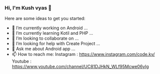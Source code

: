 ### Hi, I'm Kush vyas 👋


Here are some ideas to get you started:

- 🔭 I’m currently working on Android   ...
- 🌱 I’m currently learning Kotil and PHP ...
- 👯 I’m looking to collaborate on ...
- 🤔 I’m looking for help with Create Project  ...
- 💬 Ask me about Android app  ...
- 📫 How to reach me: Instagram : https://www.instagram.com/code.kv/   Youtube   : https://www.youtube.com/channel/UC81DJHkN_WLf95Mcwe06ylg

 


